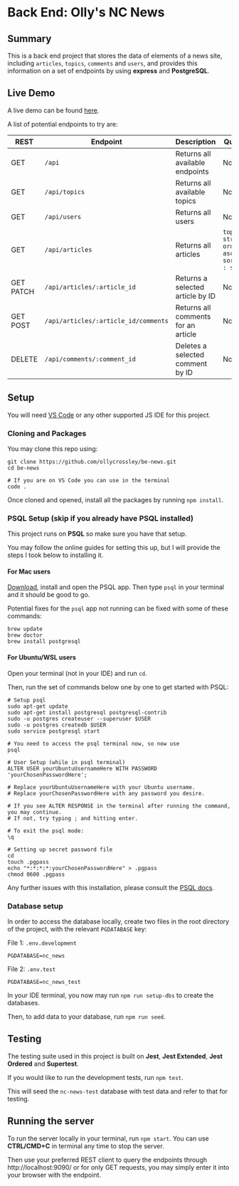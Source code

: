 # Back End: Olly's NC News
## Summary
This is a back end project that stores the data of elements of a news site,
including `articles`, `topics`, `comments` and `users`, and provides this information
on a set of endpoints by using **express** and **PostgreSQL**.

## Live Demo
A live demo can be found [here](https://olly-nc-news.onrender.com).

A list of potential endpoints to try are:

| REST          | Endpoint                             | Description                         | Queries                                                        |
|---------------|--------------------------------------|-------------------------------------|----------------------------------------------------------------|
| GET           | `/api`                               | Returns all available endpoints     | None                                                           |
| GET           | `/api/topics`                        | Returns all available topics        | None                                                           |
| GET           | `/api/users`                         | Returns all users                   | None                                                           |
| GET           | `/api/articles`                      | Returns all articles                | `topic : string`<br/>`order : asc/desc`<br/>`sort_by : string` |
| GET<br/>PATCH | `/api/articles/:article_id`          | Returns a selected article by ID    | None                                                           |
| GET<br/>POST  | `/api/articles/:article_id/comments` | Returns all comments for an article | None                                                           |
| DELETE        | `/api/comments/:comment_id`          | Deletes a selected comment by ID    | None                                                           |

## Setup
You will need [VS Code](https://code.visualstudio.com/download) or any other supported JS IDE for this project.
### Cloning and Packages
You may clone this repo using:
```shell
git clone https://github.com/ollycrossley/be-news.git
cd be-news

# If you are on VS Code you can use in the terminal
code .
```
Once cloned and opened, install all the packages by running `npm install`.
### PSQL Setup (skip if you already have PSQL installed)
This project runs on **PSQL** so make sure you have that setup.

You may follow the online guides for setting this up, but I will provide the steps I took below to installing it.

#### For Mac users

[Download](https://postgresapp.com/), install and open the PSQL app. Then type `psql` in your terminal and it should be good to go.

Potential fixes for the `psql` app not running can be fixed with some of these commands:
```shell
brew update
brew doctor
brew install postgresql
```
#### For Ubuntu/WSL users
Open your terminal (not in your IDE) and run `cd`.

Then, run the set of commands below one by one to get started with PSQL:
```shell
# Setup psql 
sudo apt-get update
sudo apt-get install postgresql postgresql-contrib
sudo -u postgres createuser --superuser $USER
sudo -u postgres createdb $USER
sudo service postgresql start

# You need to access the psql terminal now, so now use
psql

# User Setup (while in psql terminal)
ALTER USER yourUbuntuUsernameHere WITH PASSWORD 'yourChosenPasswordHere';

# Replace yourUbuntuUsernameHere with your Ubuntu username.
# Replace yourChosenPasswordHere with any password you desire.

# If you see ALTER RESPONSE in the terminal after running the command, you may continue.
# If not, try typing ; and hitting enter.

# To exit the psql mode:
\q

# Setting up secret password file
cd 
touch .pgpass
echo "*:*:*:*:yourChosenPasswordHere" > .pgpass
chmod 0600 .pgpass
```

Any further issues with this installation, please consult the [PSQL docs](https://www.postgresql.org/download/).
### Database setup

In order to access the database locally, create two files in the root directory of the project, with the relevant `PGDATABASE` key:

File 1: `.env.development`
```dotenv
PGDATABASE=nc_news
```
File 2: `.env.test`
```dotenv
PGDATABASE=nc_news_test
```

In your IDE terminal, you now may run `npm run setup-dbs` to create the databases.

Then, to add data to your database, run `npm run seed`.

## Testing
The testing suite used in this project is built on **Jest**, **Jest Extended**, **Jest Ordered** and **Supertest**.

If you would like to run the development tests, run `npm test`.

This will seed the `nc-news-test` database with test data and refer to that for testing.

## Running the server

To run the server locally in your terminal, run `npm start`. You can use **CTRL/CMD+C** in terminal any time to stop the server.

Then use your preferred REST client to query the endpoints through http://localhost:9090/ or for only GET requests, you may simply enter it into your browser with the endpoint.




